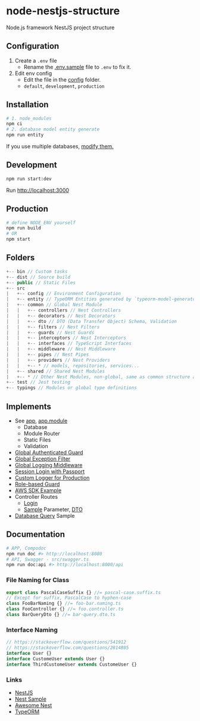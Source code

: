 # node-nestjs-structure

Node.js framework NestJS project structure

## Configuration

1. Create a `.env` file
    - Rename the [.env.sample](.env.sample) file to `.env` to fix it.
2. Edit env config
    - Edit the file in the [config](src/config) folder.
    - `default`, `development`, `production`

## Installation

```sh
# 1. node_modules
npm ci
# 2. database model entity generate
npm run entity
```

If you use multiple databases, [modify them.](bin/entity.js#L49)

## Development

```sh
npm run start:dev
```

Run [http://localhost:3000](http://localhost:3000)

## Production

```sh
# define NODE_ENV yourself
npm run build
# OR
npm start
```

## Folders

```js
+-- bin // Custom tasks
+-- dist // Source build
+-- public // Static Files
+-- src
|   +-- config // Environment Configuration
|   +-- entity // TypeORM Entities generated by `typeorm-model-generator` module
|   +-- common // Global Nest Module
|   |   +-- controllers // Nest Controllers
|   |   +-- decorators // Nest Decorators
|   |   +-- dto // DTO (Data Transfer Object) Schema, Validation
|   |   +-- filters // Nest Filters
|   |   +-- guards // Nest Guards
|   |   +-- interceptors // Nest Interceptors
|   |   +-- interfaces // TypeScript Interfaces
|   |   +-- middleware // Nest Middleware
|   |   +-- pipes // Nest Pipes
|   |   +-- providers // Nest Providers
|   |   +-- * // models, repositories, services...
|   +-- shared // Shared Nest Modules
|   +-- * // Other Nest Modules, non-global, same as common structure above
+-- test // Jest testing
+-- typings // Modules or global type definitions
```

## Implements

- See [app](src/app.ts), [app.module](src/app.module.ts)
  - Database
  - Module Router
  - Static Files
  - Validation
- [Global Authenticated Guard](src/common/guards/authenticated.guard.ts)
- [Global Exception Filter](src/common/filters/exceptions.filter.ts)
- [Global Logging Middleware](src/common/middleware/logger.middleware.ts)
- [Session Login with Passport](src/base/providers/local.strategy.ts)
- [Custom Logger for Production](src/common/providers/custom-logger.service.ts)
- [Role-based Guard](src/common/guards/roles.guard.ts)
- [AWS SDK Example](src/aws)
- Controller Routes
  - [Login](src/base/controllers/login.controller.ts)
  - [Sample](src/sample/controllers/sample.controller.ts) Parameter, [DTO](src/sample/dto/sample.dto.ts)
- [Database Query](src/sample/providers/database.service.ts) Sample

## Documentation

```sh
# APP, Compodoc
npm run doc #> http://localhost:8080
# API, Swagger - src/swagger.ts
npm run doc:api #> http://localhost:8000/api
```

### File Naming for Class

```ts
export class PascalCaseSuffix {} //= pascal-case.suffix.ts
// Except for suffix, PascalCase to hyphen-case
class FooBarNaming {} //= foo-bar.naming.ts
class FooController {} //= foo.controller.ts
class BarQueryDto {} //= bar-query.dto.ts
```

### Interface Naming

```ts
// https://stackoverflow.com/questions/541912
// https://stackoverflow.com/questions/2814805
interface User {}
interface CustomeUser extends User {}
interface ThirdCustomeUser extends CustomeUser {}
```

### Links

- [NestJS](https://docs.nestjs.com)
- [Nest Sample](https://github.com/nestjs/nest/tree/master/sample)
- [Awesome Nest](https://github.com/juliandavidmr/awesome-nestjs)
- [TypeORM](https://typeorm.io)
